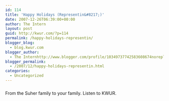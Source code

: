 ```yaml
---
id: 114
title: 'Happy Holidays (Representin&#8217;)'
date: 2007-12-26T06:39:00+00:00
author: The Intern
layout: post
guid: http://kwur.com/?p=114
permalink: /happy-holidays-representin/
blogger_blog:
  - blog.kwur.com
blogger_author:
  - The Internhttp://www.blogger.com/profile/10349737742583608674noreply@blogger.com
blogger_permalink:
  - /2007/12/happy-holidays-representin.html
categories:
  - Uncategorized
---
```

<div class="pf-content">
  <p>
    <a onblur="try {parent.deselectBloggerImageGracefully();} catch(e) {}" href="http://www.kwur.com/blog/uploaded_images/n1381350352_30235385_2563-773016.jpg"><img style="margin: 0px auto 10px; display: block; text-align: center; cursor: pointer;" src="http://www.kwur.com/blog/uploaded_images/n1381350352_30235385_2563-773014.jpg" alt="" border="0" /></a>From the Suher family to your family. Listen to KWUR.
  </p>
</div>